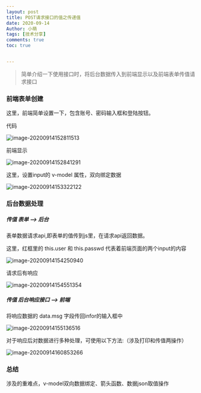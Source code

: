 ```yaml
---
layout: post
title: POST请求接口的值之传递值
date: 2020-09-14
Author: 小萌 
tags: [技术分享]
comments: true
toc: true


---
```






> 简单介绍一下使用接口时，将后台数据传入到前端显示以及前端表单传值请求接口

### 前端表单创建

这里，前端简单设置一下，包含账号、密码输入框和登陆按钮。

代码

![image-20200914152811513](https://i.loli.net/2020/09/14/Tv1KMazAVU8g7Nb.png)

前端显示

![image-20200914152841291](https://i.loli.net/2020/09/14/Jnjk4NKtwegDPc8.png)

这里，设置input的 v-model 属性，双向绑定数据

![image-20200914153322122](https://i.loli.net/2020/09/14/PsK8ox3mHqRLwAG.png)

### 后台数据处理

##### 传值 表单 --> 后台

表单数据请求api,即表单的值传到js里，在请求api返回数据。

这里，红框里的 this.user 和 this.passwd 代表着前端页面的两个input的内容

![image-20200914154250940](https://i.loli.net/2020/09/14/o8eAbJKDsOPG2aS.png)

请求后有响应

![image-20200914154551354](https://i.loli.net/2020/09/14/DjMclvHixfWFQ2K.png)

##### 传值 后台响应接口 -->  前端

将响应数据的 data.msg 字段传回infor的输入框中

![image-20200914155136516](https://i.loli.net/2020/09/14/RvoA7Fdr1pTfjIC.png)

对于响应后对数据进行多种处理，可使用以下方法:（涉及打印和传值两操作）

![image-20200914160853266](https://i.loli.net/2020/09/14/SHOqkGouPQ9wTfZ.png)

### 总结

涉及的重难点，v-model双向数据绑定、箭头函数、数据json取值操作